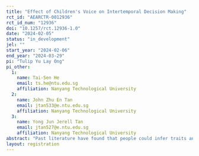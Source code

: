 ```yaml
---
title: "Effect of Children's Voice on Intertemporal Decision Making"
rct_id: "AEARCTR-0012936"
rct_id_num: "12936"
doi: "10.1257/rct.12936-1.0"
date: "2024-02-05"
status: "in_development"
jel: ""
start_year: "2024-02-06"
end_year: "2024-03-29"
pi: "Tulip Yu Lay Ong"
pi_other:
  1:
    name: Tai-Sen He
    email: ts.he@ntu.edu.sg
    affiliation: Nanyang Technological University
  2:
    name: John Zhu En Tan
    email: jtan533@e.ntu.edu.sg
    affiliation: Nanyang Technological University
  3:
    name: Yong Jun Jerell Tan
    email: jtan527@e.ntu.edu.sg
    affiliation: Nanyang Technological University
abstract: "Past literature have found that people could infer traits and characteristics of the speaker just by hearing the voice. There have also been studies that found that different types of voices could elicit different decision making behaviours. However, the effect of children's voice on people's decision making have been rarely studied. Hence, this study aims to fill this gap by studying how children's voice could influence ones' intertemporal decision making. All participants will make a series of binary decisions in a standard time preference task, choosing between an immediate, smaller reward, versus a delayed larger reward. However, the type of voice that will hear the description of the delayed rewards will depend on the condition that they are randomly assigned to. Those in the Child condition will hear the delayed rewards being described using a child voice while those in the Adult condition will hear the same delayed rewards being described using an adult voice."
layout: registration
---
```


